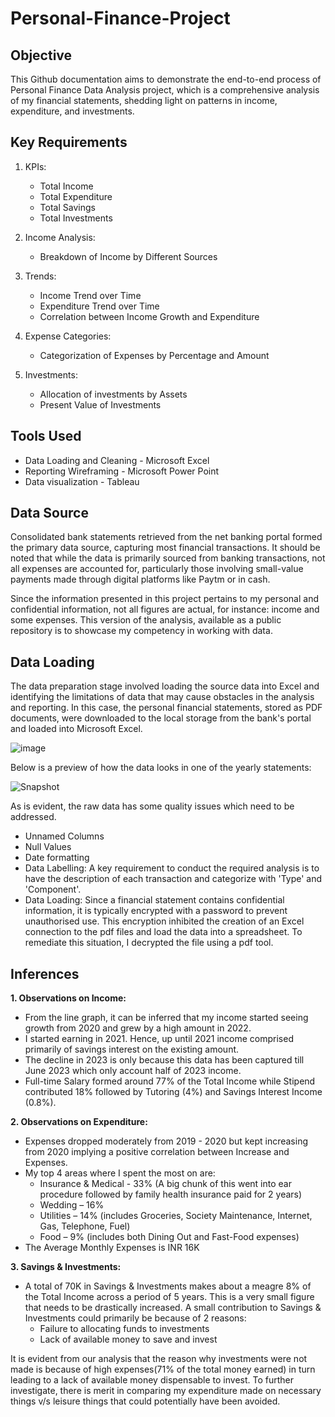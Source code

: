 # Personal-Finance-Project

## Objective
This Github documentation aims to demonstrate the end-to-end process of Personal Finance Data Analysis project, which is a comprehensive analysis of my financial statements, shedding light on patterns in income, expenditure, and investments.

## Key Requirements
1. KPIs:
   - Total Income
   - Total Expenditure
   - Total Savings
   - Total Investments

2. Income Analysis:
   - Breakdown of Income by Different Sources

3. Trends:
   - Income Trend over Time
   - Expenditure Trend over Time
   - Correlation between Income Growth and Expenditure

4. Expense Categories:
   - Categorization of Expenses by Percentage and Amount

5. Investments:
   - Allocation of investments by Assets
   - Present Value of Investments

## Tools Used
- Data Loading and Cleaning - Microsoft Excel
- Reporting Wireframing - Microsoft Power Point
- Data visualization - Tableau

## Data Source
Consolidated bank statements retrieved from the net banking portal formed the primary data source, capturing most financial transactions. It should be noted that while the data is primarily sourced from banking transactions, not all expenses are accounted for, particularly those involving small-value payments made through digital platforms like Paytm or in cash.

Since the information presented in this project pertains to my personal and confidential information, not all figures are actual, for instance: income and some expenses. This version of the analysis, available as a public repository is to showcase my competency in working with data.

## Data Loading
The data preparation stage involved loading the source data into Excel and identifying the limitations of data that may cause obstacles in the analysis and reporting. 
In this case, the personal financial statements, stored as PDF documents, were downloaded to the local storage from the bank's portal and loaded into Microsoft Excel.

![image](https://github.com/tusharkalal20/Personal-Finance-Project/assets/67863411/a6b9da25-5515-4b95-95cb-d3faa0ad36fd)


Below is a preview of how the data looks in one of the yearly statements:

![Snapshot](https://github.com/tusharkalal20/Personal-Finance-Project/assets/67863411/f2bf68ed-5cf6-466c-8f0a-70d9edfc0837)


As is evident, the raw data has some quality issues which need to be addressed.
- Unnamed Columns
- Null Values
- Date formatting
- Data Labelling: A key requirement to conduct the required analysis is to have the description of each transaction and categorize with 'Type' and 'Component'.
- Data Loading: Since a financial statement contains confidential information, it is typically encrypted with a password to prevent unauthorised use. This encryption inhibited the creation of an Excel connection to the pdf files and load the data into a spreadsheet. To remediate this situation, I decrypted the file using a pdf tool.

## Inferences
**1. Observations on Income:**
- From the line graph, it can be inferred that my income started seeing growth from 2020 and grew by a high amount in 2022. 
- I started earning in 2021. Hence, up until 2021 income comprised primarily of savings interest on the existing amount. 
- The decline in 2023 is only because this data has been captured till June 2023 which only account half of 2023 income.
- Full-time Salary formed around 77% of the Total Income while Stipend contributed 18% followed by Tutoring (4%) and Savings Interest Income (0.8%).


**2. Observations on Expenditure:**
- Expenses dropped moderately from 2019 - 2020 but kept increasing from 2020 implying a positive correlation between Increase and Expenses.
- My top 4 areas where I spent the most on are:
   - Insurance & Medical - 33% (A big chunk of this went into ear procedure followed by family health insurance paid for 2 years)
   - Wedding – 16%
   - Utilities – 14% (includes Groceries, Society Maintenance, Internet, Gas, Telephone, Fuel)
   - Food – 9% (includes both Dining Out and Fast-Food expenses)
- The Average Monthly Expenses is INR 16K


**3. Savings & Investments:**
   - A total of 70K in Savings & Investments makes about a meagre 8% of the Total Income across a period of 5 years. This is a very small figure that needs to be drastically increased. A small contribution to Savings & Investments could primarily be because of 2 reasons:
      - Failure to allocating funds to investments
      - Lack of available money to save and invest

It is evident from our analysis that the reason why investments were not made is because of high expenses(71% of the total money earned) in turn leading to a lack of available money dispensable to invest. To further investigate, there is merit in comparing my expenditure made on necessary things v/s leisure things that could potentially have been avoided. 

